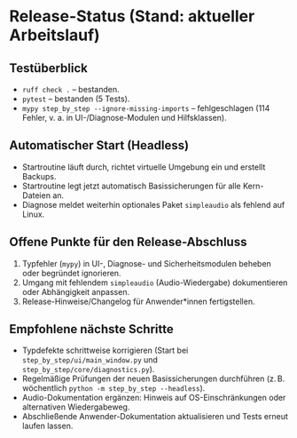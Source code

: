 # Release-Status (Stand: aktueller Arbeitslauf)

## Testüberblick
- `ruff check .` – bestanden.
- `pytest` – bestanden (5 Tests).
- `mypy step_by_step --ignore-missing-imports` – fehlgeschlagen (114 Fehler, v. a. in UI-/Diagnose-Modulen und Hilfsklassen).

## Automatischer Start (Headless)
- Startroutine läuft durch, richtet virtuelle Umgebung ein und erstellt Backups.
- Startroutine legt jetzt automatisch Basissicherungen für alle Kern-Dateien an.
- Diagnose meldet weiterhin optionales Paket `simpleaudio` als fehlend auf Linux.

## Offene Punkte für den Release-Abschluss
1. Typfehler (`mypy`) in UI-, Diagnose- und Sicherheitsmodulen beheben oder begründet ignorieren.
2. Umgang mit fehlendem `simpleaudio` (Audio-Wiedergabe) dokumentieren oder Abhängigkeit anpassen.
3. Release-Hinweise/Changelog für Anwender*innen fertigstellen.

## Empfohlene nächste Schritte
- Typdefekte schrittweise korrigieren (Start bei `step_by_step/ui/main_window.py` und `step_by_step/core/diagnostics.py`).
- Regelmäßige Prüfungen der neuen Basissicherungen durchführen (z. B. wöchentlich `python -m step_by_step --headless`).
- Audio-Dokumentation ergänzen: Hinweis auf OS-Einschränkungen oder alternativen Wiedergabeweg.
- Abschließende Anwender-Dokumentation aktualisieren und Tests erneut laufen lassen.

